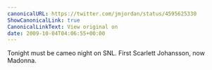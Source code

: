 ```yaml
---
canonicalURL: https://twitter.com/jmjordan/status/4595625330
ShowCanonicalLink: true
CanonicalLinkText: View original on
date: 2009-10-04T04:06:55+00:00
---
```

Tonight must be cameo night on SNL. First Scarlett Johansson, now Madonna.